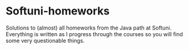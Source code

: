 # Softuni-homeworks
Solutions to (almost) all homeworks from the Java path at Softuni. Everything is written as I progress through the courses so you will find some very questionable things.
